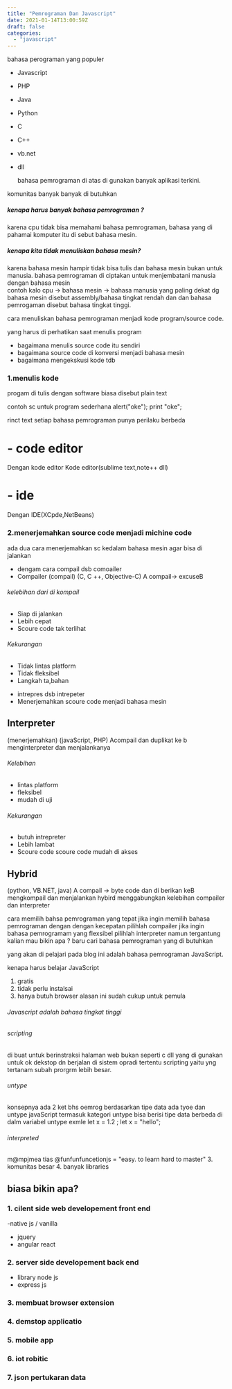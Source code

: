 ```yaml
---
title: "Pemrograman Dan Javascript"
date: 2021-01-14T13:00:59Z
draft: false
categories:
  - "javascript"
---
```


bahasa perograman yang populer 
- Javascript
- PHP 
- Java 
- Python
- C 
- C++
- vb.net 
- dll 

  bahasa pemrograman di atas di gunakan banyak aplikasi terkini.
  
komunitas banyak
banyak di butuhkan
##### kenapa harus banyak bahasa pemrograman ?
karena cpu tidak bisa memahami bahasa pemrograman, bahasa yang di pahamai komputer itu di sebut bahasa mesin.

##### kenapa kita tidak menuliskan bahasa mesin? 
karena bahasa mesin hampir tidak bisa tulis 
dan bahasa mesin bukan untuk manusia.
bahasa pemrograman di ciptakan untuk menjembatani manusia dengan bahasa mesin  
contoh kalo cpu -> bahasa mesin -> bahasa manusia 
yang paling dekat dg bahasa mesin disebut assembly/bahasa tingkat rendah dan dan bahasa pemrogaman disebut bahasa tingkat tinggi.

cara menuliskan bahasa pemrograman menjadi kode program/source code.

yang harus di perhatikan saat menulis program
- bagaimana menulis source code itu sendiri
- bagaimana source code di konversi menjadi bahasa mesin
- bagaimana mengekskusi kode tdb

### 1.menulis kode
progam di tulis dengan software biasa disebut plain text

contoh sc untuk program  sederhana
alert("oke");
print "oke";

rinct text
setiap bahasa pemrograman punya perilaku berbeda
# - code editor
Dengan kode editor Kode editor(sublime text,note++ dll)
# - ide
Dengan IDE(XCpde,NetBeans)


### 2.menerjemahkan source code menjadi michine code
ada dua cara menerjemahkan sc kedalam bahasa mesin agar bisa di jalankan 
+ dengam cara compail dsb comoailer
+ Compailer (compail)
(C, C ++, Objective-C)
A compail-> excuseB
###### kelebihan dari di kompail
- Siap di jalankan 
- Lebih cepat
- Scoure code tak terlihat
###### Kekurangan 
- Tidak lintas platform
- Tidak fleksibel
- Langkah ta,bahan

+ intrepres dsb intrepeter
+ Menerjemahkan scoure code menjadi bahasa mesin 

## Interpreter
(menerjemahkan)
(javaScript, PHP)
Acompail dan duplikat ke b 
menginterpreter dan menjalankanya
###### Kelebihan
- lintas platform
- fleksibel
- mudah di uji
###### Kekurangan 
- butuh intrepreter
- Lebih lambat
- Scoure code scoure code mudah di akses


## Hybrid
(python, VB.NET, java)
A compail -> byte code dan di berikan keB mengkompail dan menjalankan
hybird menggabungkan kelebihan compailer dan interpreter

cara memilih bahsa pemrograman yang tepat
jika ingin memilih bahasa pemrograman dengan dengan kecepatan pilihlah compailer
jika ingin bahasa pemrogramam yang flexsibel pilihlah interpreter
namun tergantung kalian mau bikin apa ?
baru cari bahasa pemrograman yang di butuhkan 

yang akan di pelajari pada blog ini adalah bahasa pemrograman JavaScript.

kenapa harus belajar JavaScript

1. gratis 
2. tidak perlu instalsai
3. hanya butuh browser
alasan ini sudah cukup untuk pemula 
###### Javascript adalah bahasa tingkat tinggi
###### scripting 
di buat untuk berinstraksi halaman web
bukan seperti c dll yang di gunakan untuk ok dekstop dn berjalan di sistem opradi tertentu
scripting yaitu yng tertanam subah prorgrm lebih besar.
###### untype 
konsepnya ada 2 ket bhs oemrog berdasarkan tipe data ada tyoe dan untype 
javaScript termasuk kategori untype bisa berisi tipe data berbeda di dalm variabel
untype exmle
let x = 1.2 ;
let x = "hello";
###### interpreted 
m@mpjmea tias @funfunfuncetionjs = "easy. to learn hard to master"
3. komunitas besar 
4. banyak libraries
## biasa bikin apa?
### 1. cilent side web developement front end
-native js  / vanilla
- jquery
- angular react
### 2. server side developement back end
- library node js
- express js
### 3. membuat browser extension
### 4. demstop applicatio
### 5. mobile app
### 6. iot robitic
### 7. json pertukaran data

